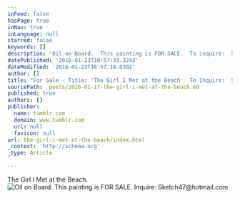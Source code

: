 ```yaml
---
inFeed: false
hasPage: true
inNav: true
inLanguage: null
starred: false
keywords: []
description: 'Oil on Board.  This painting is FOR SALE.  To inquire:  Sketch47@hotmail.com'
datePublished: '2016-01-23T16:57:33.324Z'
dateModified: '2016-01-23T16:57:18.030Z'
author: []
title: "For Sale - Title: 'The Girl I Met at the Beach'  To Inquire:  Sketch47@hotmail.com"
sourcePath: _posts/2016-01-17-the-girl-i-met-at-the-beach.md
published: true
authors: []
publisher:
  name: tumblr.com
  domain: www.tumblr.com
  url: null
  favicon: null
url: the-girl-i-met-at-the-beach/index.html
_context: 'http://schema.org'
_type: Article

---
```

The Girl I Met at the Beach.
![Oil on Board.  This painting is FOR SALE.  Inquire:  Sketch47@hotmail.com](https://s3-us-west-2.amazonaws.com/the-grid-img/p/5205f4d9317f11f2162f2577f3514ddf434c0591.jpg)